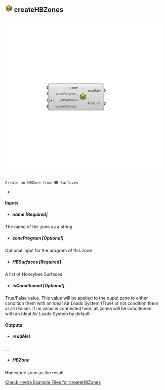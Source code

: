 ## ![](../../images/icons/createHBZones.png) createHBZones

![](../../images/components/createHBZones.png)

    Create an HBZone from HB Surfaces
 -
 

#### Inputs
* ##### name [Required]
The name of the zone as a string
* ##### zoneProgram [Optional]
Optional input for the program of this zone
* ##### HBSurfaces [Required]
A list of Honeybee Surfaces
* ##### isConditioned [Optional]
True/False value. This value will be applied to the ouput zone to either condition them with an Ideal Air Loads System (True) or not condition them at all (False). If no value is connected here, all zones will be conditioned with an Ideal Air Loads System by default.

#### Outputs
* ##### readMe!
...
* ##### HBZone
Honeybee zone as the result


[Check Hydra Example Files for createHBZones](https://hydrashare.github.io/hydra/index.html?keywords=Honeybee_createHBZones)